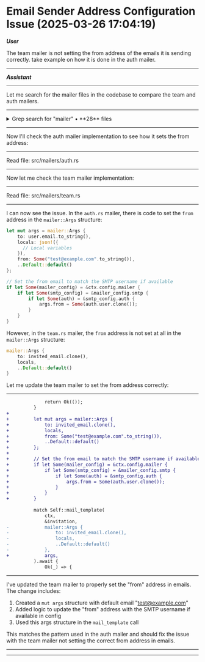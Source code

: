 <!-- Generated by SpecStory -->

# Email Sender Address Configuration Issue (2025-03-26 17:04:19)

_**User**_

The team mailer is not setting the from address of the emails it is sending correctly. take example on how it is done in the auth mailer.

---

_**Assistant**_



---

Let me search for the mailer files in the codebase to compare the team and auth mailers.

---

<details>
            <summary>Grep search for "mailer" • **28** files</summary>
        
| File | Line | Match |
|------|------|-------|
| `file:///home/douzeb/gits/nixin/hosting-farm/.cursor/rules/rust.mdc` | L45 | `- To generate a new mailer use `cargo generate mailer`` |
| `file:///home/douzeb/gits/nixin/hosting-farm/tests/requests/auth.rs` | L46 | `let deliveries = ctx.mailer.unwrap().deliveries();` |
| `file:///home/douzeb/gits/nixin/hosting-farm/tests/requests/auth.rs` | L52 | `//     assert_debug_snapshot!(ctx.mailer.unwrap().deliveries());` |
| `file:///home/douzeb/gits/nixin/hosting-farm/tests/requests/auth.rs` | L240 | `let deliveries = ctx.mailer.unwrap().deliveries();` |
| `file:///home/douzeb/gits/nixin/hosting-farm/tests/requests/auth.rs` | L297 | `let deliveries = ctx.mailer.unwrap().deliveries();` |
| `file:///home/douzeb/gits/nixin/hosting-farm/config/development.yaml.example` | L22 | `# The UI hostname or IP address that mailers will point to.` |
| `file:///home/douzeb/gits/nixin/hosting-farm/config/development.yaml.example` | L45 | `# Mailer Configuration.` |
| `file:///home/douzeb/gits/nixin/hosting-farm/config/development.yaml.example` | L46 | `mailer:` |
| `file:///home/douzeb/gits/nixin/hosting-farm/config/development.yaml.example` | L47 | `# SMTP mailer configuration.` |
| `file:///home/douzeb/gits/nixin/hosting-farm/config/development.yaml.example` | L49 | `# Enable/Disable smtp mailer.` |
| `file:///home/douzeb/gits/nixin/hosting-farm/config/test.yaml` | L20 | `# The UI hostname or IP address that mailers will point to.` |
| `file:///home/douzeb/gits/nixin/hosting-farm/config/test.yaml` | L43 | `# Mailer Configuration.` |
| `file:///home/douzeb/gits/nixin/hosting-farm/config/test.yaml` | L44 | `mailer:` |
| `file:///home/douzeb/gits/nixin/hosting-farm/config/test.yaml` | L46 | `# SMTP mailer configuration.` |
| `file:///home/douzeb/gits/nixin/hosting-farm/config/test.yaml` | L48 | `# Enable/Disable smtp mailer.` |
| `file:///home/douzeb/gits/nixin/hosting-farm/config/test.yaml.example` | L20 | `# The UI hostname or IP address that mailers will point to.` |
| `file:///home/douzeb/gits/nixin/hosting-farm/config/test.yaml.example` | L43 | `# Mailer Configuration.` |
| `file:///home/douzeb/gits/nixin/hosting-farm/config/test.yaml.example` | L44 | `mailer:` |
| `file:///home/douzeb/gits/nixin/hosting-farm/config/test.yaml.example` | L46 | `# SMTP mailer configuration.` |
| `file:///home/douzeb/gits/nixin/hosting-farm/config/test.yaml.example` | L48 | `# Enable/Disable smtp mailer.` |
| `file:///home/douzeb/gits/nixin/hosting-farm/src/mailers/team.rs` | L15 | `static invitation: Dir<'_> = include_dir!("src/mailers/team/invitation");` |
| `file:///home/douzeb/gits/nixin/hosting-farm/src/mailers/team.rs` | L17 | `pub struct TeamMailer {}` |
| `file:///home/douzeb/gits/nixin/hosting-farm/src/mailers/team.rs` | L18 | `impl Mailer for TeamMailer {}` |
| `file:///home/douzeb/gits/nixin/hosting-farm/src/mailers/team.rs` | L20 | `impl TeamMailer {` |
| `file:///home/douzeb/gits/nixin/hosting-farm/src/mailers/team.rs` | L43 | `// Check if mailer is configured` |
| `file:///home/douzeb/gits/nixin/hosting-farm/src/mailers/team.rs` | L44 | `if ctx.mailer.is_none() {` |
| `file:///home/douzeb/gits/nixin/hosting-farm/src/mailers/team.rs` | L45 | `tracing::warn!("Mailer not configured, skipping email delivery to {}", invited_email);` |
| `file:///home/douzeb/gits/nixin/hosting-farm/src/mailers/team.rs` | L52 | `mailer::Args {` |
| `file:///home/douzeb/gits/nixin/hosting-farm/src/mailers/auth.rs` | Lundefined | `// auth mailer` |
| `file:///home/douzeb/gits/nixin/hosting-farm/src/mailers/auth.rs` | L8 | `static welcome: Dir<'_> = include_dir!("src/mailers/auth/welcome");` |
| `file:///home/douzeb/gits/nixin/hosting-farm/src/mailers/auth.rs` | L9 | `static forgot: Dir<'_> = include_dir!("src/mailers/auth/forgot");` |
| `file:///home/douzeb/gits/nixin/hosting-farm/src/mailers/auth.rs` | L10 | `static magic_link: Dir<'_> = include_dir!("src/mailers/auth/magic_link");` |
| `file:///home/douzeb/gits/nixin/hosting-farm/src/mailers/auth.rs` | L11 | `// #[derive(Mailer)] // -- disabled for faster build speed. it works. but lets` |
| `file:///home/douzeb/gits/nixin/hosting-farm/src/mailers/auth.rs` | L15 | `pub struct AuthMailer {}` |
| `file:///home/douzeb/gits/nixin/hosting-farm/src/mailers/auth.rs` | L16 | `impl Mailer for AuthMailer {}` |
| `file:///home/douzeb/gits/nixin/hosting-farm/src/mailers/auth.rs` | L17 | `impl AuthMailer {` |
| `file:///home/douzeb/gits/nixin/hosting-farm/src/mailers/auth.rs` | L24 | `let mut args = mailer::Args {` |
| `file:///home/douzeb/gits/nixin/hosting-farm/src/mailers/auth.rs` | L36 | `if let Some(mailer_config) = &ctx.config.mailer {` |
| `file:///home/douzeb/gits/nixin/hosting-farm/src/mailers/auth.rs` | L37 | `if let Some(smtp_config) = &mailer_config.smtp {` |
| `file:///home/douzeb/gits/nixin/hosting-farm/src/mailers/auth.rs` | L55 | `let mut args = mailer::Args {` |
| `file:///home/douzeb/gits/nixin/hosting-farm/src/mailers/auth.rs` | L67 | `if let Some(mailer_config) = &ctx.config.mailer {` |
| `file:///home/douzeb/gits/nixin/hosting-farm/src/mailers/auth.rs` | L68 | `if let Some(smtp_config) = &mailer_config.smtp {` |
| `file:///home/douzeb/gits/nixin/hosting-farm/src/mailers/auth.rs` | L86 | `let mut args = mailer::Args {` |
| `file:///home/douzeb/gits/nixin/hosting-farm/src/mailers/auth.rs` | L100 | `if let Some(mailer_config) = &ctx.config.mailer {` |
| `file:///home/douzeb/gits/nixin/hosting-farm/src/mailers/auth.rs` | L101 | `if let Some(smtp_config) = &mailer_config.smtp {` |
| `file:///home/douzeb/gits/nixin/hosting-farm/src/controllers/teams.rs` | L6 | `mailers::team::TeamMailer,` |
| `file:///home/douzeb/gits/nixin/hosting-farm/src/controllers/teams.rs` | L183 | `TeamMailer::send_invitation(&ctx, &user, &team, &invitation).await?;` |
| `file:///home/douzeb/gits/nixin/hosting-farm/src/controllers/teams_pages.rs` | L659 | `// Send invitation email using the TeamMailer` |
| `file:///home/douzeb/gits/nixin/hosting-farm/src/controllers/teams_pages.rs` | L660 | `crate::mailers::team::TeamMailer::send_invitation(&ctx, &invited_user, &team, &invitation).await?;` |
| `file:///home/douzeb/gits/nixin/hosting-farm/src/controllers/auth_pages.rs` | L4 | `mailers::auth::AuthMailer,` |
| `file:///home/douzeb/gits/nixin/hosting-farm/src/controllers/auth_pages.rs` | L75 | `AuthMailer::send_welcome(&ctx, &user).await?;` |
| `file:///home/douzeb/gits/nixin/hosting-farm/src/controllers/auth.rs` | L1 | `mailers::auth::AuthMailer,` |
| `file:///home/douzeb/gits/nixin/hosting-farm/src/controllers/auth.rs` | L66 | `AuthMailer::send_welcome(&ctx, &user).await?;` |
| `file:///home/douzeb/gits/nixin/hosting-farm/src/controllers/auth.rs` | L108 | `AuthMailer::forgot_password(&ctx, &user).await?;` |
| `file:///home/douzeb/gits/nixin/hosting-farm/src/controllers/auth.rs` | L191 | `AuthMailer::send_magic_link(&ctx, &user).await?;` |
| `file:///home/douzeb/gits/nixin/hosting-farm/src/lib.rs` | L3 | `pub mod mailers;` |
| `file:///home/douzeb/gits/nixin/hosting-farm/doc/dev/roadmap/phase-1/cursor-chat-history/2025-03-26_12-57-profile-page-feature-implementation.md` | L664 | `--> src/mailers/team.rs:16:8` |
| `file:///home/douzeb/gits/nixin/hosting-farm/doc/dev/roadmap/phase-1/cursor-chat-history/2025-03-26_12-57-profile-page-feature-implementation.md` | L666 | `16 | static invitation: Dir<'_> = include_dir!("src/mailers/team/invitation");` |
| `file:///home/douzeb/gits/nixin/hosting-farm/doc/dev/roadmap/phase-1/cursor-chat-history/2025-03-26_13-41-team-deletion-and-redirection-in-rust.md` | L323 | `--> src/mailers/team.rs:16:8` |
| `file:///home/douzeb/gits/nixin/hosting-farm/doc/dev/roadmap/phase-1/cursor-chat-history/2025-03-26_13-41-team-deletion-and-redirection-in-rust.md` | L325 | `16 | static invitation: Dir<'_> = include_dir!("src/mailers/team/invitation");` |
| `file:///home/douzeb/gits/nixin/hosting-farm/doc/dev/roadmap/phase-1/cursor-chat-history/2025-03-26_13-41-team-deletion-and-redirection-in-rust.md` | L428 | `--> src/mailers/team.rs:16:8` |
| `file:///home/douzeb/gits/nixin/hosting-farm/doc/dev/roadmap/phase-1/cursor-chat-history/2025-03-26_13-41-team-deletion-and-redirection-in-rust.md` | L430 | `16 | static invitation: Dir<'_> = include_dir!("src/mailers/team/invitation");` |
| `file:///home/douzeb/gits/nixin/hosting-farm/doc/dev/roadmap/phase-1/cursor-chat-history/2025-03-23_21-25-sign-out-menu-not-functioning.md` | L403 | `--> src/mailers/team.rs:16:8` |
| `file:///home/douzeb/gits/nixin/hosting-farm/doc/dev/roadmap/phase-1/cursor-chat-history/2025-03-23_21-25-sign-out-menu-not-functioning.md` | L405 | `16 | static invitation: Dir<'_> = include_dir!("src/mailers/team/invitation");` |
| `file:///home/douzeb/gits/nixin/hosting-farm/doc/dev/roadmap/phase-1/cursor-chat-history/2025-03-26_13-56-fixing-non-functional-front-end-features.md` | L451 | `+             AuthMailer::send_password_reset(&ctx, &user).await?;` |
| `file:///home/douzeb/gits/nixin/hosting-farm/doc/dev/roadmap/phase-1/cursor-chat-history/2025-03-26_13-56-fixing-non-functional-front-end-features.md` | L636 | `+     if let Err(e) = crate::mailers::team::TeamMailer::send_invitation(&ctx, &user, &team, &invitation).await {` |
| `file:///home/douzeb/gits/nixin/hosting-farm/doc/dev/roadmap/phase-1/cursor-chat-history/2025-03-25_20-16-team-creation-issue-and-rust-rules.md` | L266 | `--> src/mailers/team.rs:16:8` |
| `file:///home/douzeb/gits/nixin/hosting-farm/doc/dev/roadmap/phase-1/cursor-chat-history/2025-03-25_20-16-team-creation-issue-and-rust-rules.md` | L268 | `16 | static invitation: Dir<'_> = include_dir!("src/mailers/team/invitation");` |
| `file:///home/douzeb/gits/nixin/hosting-farm/doc/dev/roadmap/phase-1/cursor-chat-history/2025-03-26_14-48-implementing-missing-front-end-features-in-rust.md` | L1106 | `--> src/mailers/team.rs:16:8` |
| `file:///home/douzeb/gits/nixin/hosting-farm/doc/dev/roadmap/phase-1/cursor-chat-history/2025-03-26_14-48-implementing-missing-front-end-features-in-rust.md` | L1108 | `16 | static invitation: Dir<'_> = include_dir!("src/mailers/team/invitation");` |
| `file:///home/douzeb/gits/nixin/hosting-farm/doc/dev/roadmap/phase-1/cursor-chat-history/2025-03-23_21-25-removing-unused-client-side-frontend.md` | L135 | `| `src/mailers/auth.rs` | L1-72 |` |
| `file:///home/douzeb/gits/nixin/hosting-farm/doc/dev/roadmap/phase-1/cursor-chat-history/2025-03-23_21-25-removing-unused-client-side-frontend.md` | L171 | `| `src/mailers/auth.rs` | L1-72 |` |
| `file:///home/douzeb/gits/nixin/hosting-farm/doc/dev/roadmap/phase-1/cursor-chat-history/2025-03-23_21-25-removing-unused-client-side-frontend.md` | L210 | `| `src/mailers/auth.rs` | L1-72 |` |
| `file:///home/douzeb/gits/nixin/hosting-farm/doc/dev/roadmap/phase-1/cursor-chat-history/2025-03-23_21-25-removing-unused-client-side-frontend.md` | L243 | `| `src/mailers/auth.rs` | L1-72 |` |
| `file:///home/douzeb/gits/nixin/hosting-farm/doc/dev/roadmap/phase-1/cursor-chat-history/2025-03-26_10-47-teams-page-issue-report.md` | L123 | `| 📁 `mailers` |` |
| `file:///home/douzeb/gits/nixin/hosting-farm/doc/dev/roadmap/phase-1/cursor-chat-history/2025-03-25_18-48-fixing-create-team-button-error.md` | L124 | `| 📁 `mailers` |` |
| `file:///home/douzeb/gits/nixin/hosting-farm/doc/dev/roadmap/phase-1/cursor-chat-history/2025-03-25_18-48-fixing-create-team-button-error.md` | L621 | `--> src/mailers/team.rs:16:8` |
| `file:///home/douzeb/gits/nixin/hosting-farm/doc/dev/roadmap/phase-1/cursor-chat-history/2025-03-25_18-48-fixing-create-team-button-error.md` | L623 | `16 | static invitation: Dir<'_> = include_dir!("src/mailers/team/invitation");` |
| `file:///home/douzeb/gits/nixin/hosting-farm/doc/dev/roadmap/phase-1/cursor-chat-history/2025-03-25_20-03-team-page-create-button-issue.md` | L273 | `--> src/mailers/team.rs:16:8` |
| `file:///home/douzeb/gits/nixin/hosting-farm/doc/dev/roadmap/phase-1/cursor-chat-history/2025-03-25_20-03-team-page-create-button-issue.md` | L275 | `16 | static invitation: Dir<'_> = include_dir!("src/mailers/team/invitation");` |
| `file:///home/douzeb/gits/nixin/hosting-farm/doc/dev/roadmap/phase-1/cursor-chat-history/2025-03-25_12-41-authentication-token-handling-issue.md` | L998 | `--> src/mailers/team.rs:16:8` |
| `file:///home/douzeb/gits/nixin/hosting-farm/doc/dev/roadmap/phase-1/cursor-chat-history/2025-03-25_12-41-authentication-token-handling-issue.md` | L1000 | `16 | static invitation: Dir<'_> = include_dir!("src/mailers/team/invitation");` |
| `file:///home/douzeb/gits/nixin/hosting-farm/doc/dev/roadmap/phase-1/cursor-chat-history/2025-03-25_12-41-authentication-token-handling-issue.md` | L1126 | `--> src/mailers/team.rs:16:8` |
| `file:///home/douzeb/gits/nixin/hosting-farm/doc/dev/roadmap/phase-1/cursor-chat-history/2025-03-25_12-41-authentication-token-handling-issue.md` | L1128 | `16 | static invitation: Dir<'_> = include_dir!("src/mailers/team/invitation");` |
| `file:///home/douzeb/gits/nixin/hosting-farm/doc/dev/roadmap/phase-1/cursor-chat-history/2025-03-25_12-41-authentication-token-handling-issue.md` | L1315 | `--> src/mailers/team.rs:16:8` |
| `file:///home/douzeb/gits/nixin/hosting-farm/doc/dev/roadmap/phase-1/cursor-chat-history/2025-03-25_12-41-authentication-token-handling-issue.md` | L1317 | `16 | static invitation: Dir<'_> = include_dir!("src/mailers/team/invitation");` |
| `file:///home/douzeb/gits/nixin/hosting-farm/doc/dev/roadmap/phase-1/cursor-chat-history/2025-03-25_12-41-authentication-token-handling-issue.md` | L1509 | `--> src/mailers/team.rs:16:8` |
| `file:///home/douzeb/gits/nixin/hosting-farm/doc/dev/roadmap/phase-1/cursor-chat-history/2025-03-25_12-41-authentication-token-handling-issue.md` | L1511 | `16 | static invitation: Dir<'_> = include_dir!("src/mailers/team/invitation");` |
| `file:///home/douzeb/gits/nixin/hosting-farm/doc/dev/roadmap/phase-1/cursor-chat-history/2025-03-25_22-38-team-creation-error-troubleshooting.md` | L343 | `--> src/mailers/team.rs:16:8` |
| `file:///home/douzeb/gits/nixin/hosting-farm/src/controllers/teams.rs` | L6 | `mailers::team::TeamMailer,` |
| `file:///home/douzeb/gits/nixin/hosting-farm/src/controllers/teams.rs` | L183 | `TeamMailer::send_invitation(&ctx, &user, &team, &invitation).await?;` |
| `file:///home/douzeb/gits/nixin/hosting-farm/src/controllers/teams_pages.rs` | L659 | `// Send invitation email using the TeamMailer` |
| `file:///home/douzeb/gits/nixin/hosting-farm/src/controllers/teams_pages.rs` | L660 | `crate::mailers::team::TeamMailer::send_invitation(&ctx, &invited_user, &team, &invitation).await?;` |
| `file:///home/douzeb/gits/nixin/hosting-farm/src/mailers/team.rs` | L15 | `static invitation: Dir<'_> = include_dir!("src/mailers/team/invitation");` |
| `file:///home/douzeb/gits/nixin/hosting-farm/src/mailers/team.rs` | L17 | `pub struct TeamMailer {}` |
| `file:///home/douzeb/gits/nixin/hosting-farm/src/mailers/team.rs` | L18 | `impl Mailer for TeamMailer {}` |
| `file:///home/douzeb/gits/nixin/hosting-farm/src/mailers/team.rs` | L20 | `impl TeamMailer {` |
| `file:///home/douzeb/gits/nixin/hosting-farm/src/mailers/team.rs` | L43 | `// Check if mailer is configured` |
| `file:///home/douzeb/gits/nixin/hosting-farm/src/mailers/team.rs` | L44 | `if ctx.mailer.is_none() {` |
| `file:///home/douzeb/gits/nixin/hosting-farm/src/mailers/team.rs` | L45 | `tracing::warn!("Mailer not configured, skipping email delivery to {}", invited_email);` |
| `file:///home/douzeb/gits/nixin/hosting-farm/src/mailers/team.rs` | L52 | `mailer::Args {` |
| `file:///home/douzeb/gits/nixin/hosting-farm/src/mailers/auth.rs` | Lundefined | `// auth mailer` |
| `file:///home/douzeb/gits/nixin/hosting-farm/src/mailers/auth.rs` | L8 | `static welcome: Dir<'_> = include_dir!("src/mailers/auth/welcome");` |
| `file:///home/douzeb/gits/nixin/hosting-farm/src/mailers/auth.rs` | L9 | `static forgot: Dir<'_> = include_dir!("src/mailers/auth/forgot");` |
| `file:///home/douzeb/gits/nixin/hosting-farm/src/mailers/auth.rs` | L10 | `static magic_link: Dir<'_> = include_dir!("src/mailers/auth/magic_link");` |
| `file:///home/douzeb/gits/nixin/hosting-farm/src/mailers/auth.rs` | L11 | `// #[derive(Mailer)] // -- disabled for faster build speed. it works. but lets` |
| `file:///home/douzeb/gits/nixin/hosting-farm/src/mailers/auth.rs` | L15 | `pub struct AuthMailer {}` |
| `file:///home/douzeb/gits/nixin/hosting-farm/src/mailers/auth.rs` | L16 | `impl Mailer for AuthMailer {}` |
| `file:///home/douzeb/gits/nixin/hosting-farm/src/mailers/auth.rs` | L17 | `impl AuthMailer {` |
| `file:///home/douzeb/gits/nixin/hosting-farm/src/mailers/auth.rs` | L24 | `let mut args = mailer::Args {` |
| `file:///home/douzeb/gits/nixin/hosting-farm/src/mailers/auth.rs` | L36 | `if let Some(mailer_config) = &ctx.config.mailer {` |
| `file:///home/douzeb/gits/nixin/hosting-farm/src/mailers/auth.rs` | L37 | `if let Some(smtp_config) = &mailer_config.smtp {` |
| `file:///home/douzeb/gits/nixin/hosting-farm/src/mailers/auth.rs` | L55 | `let mut args = mailer::Args {` |
| `file:///home/douzeb/gits/nixin/hosting-farm/src/mailers/auth.rs` | L67 | `if let Some(mailer_config) = &ctx.config.mailer {` |
| `file:///home/douzeb/gits/nixin/hosting-farm/src/mailers/auth.rs` | L68 | `if let Some(smtp_config) = &mailer_config.smtp {` |
| `file:///home/douzeb/gits/nixin/hosting-farm/src/mailers/auth.rs` | L86 | `let mut args = mailer::Args {` |
| `file:///home/douzeb/gits/nixin/hosting-farm/src/mailers/auth.rs` | L100 | `if let Some(mailer_config) = &ctx.config.mailer {` |
| `file:///home/douzeb/gits/nixin/hosting-farm/src/mailers/auth.rs` | L101 | `if let Some(smtp_config) = &mailer_config.smtp {` |

</details>

---

Now I'll check the auth mailer implementation to see how it sets the from address:

---

Read file: src/mailers/auth.rs

---

Now let me check the team mailer implementation:

---

Read file: src/mailers/team.rs

---

I can now see the issue. In the `auth.rs` mailer, there is code to set the `from` address in the `mailer::Args` structure:

```rust
let mut args = mailer::Args {
    to: user.email.to_string(),
    locals: json!({
      // Local variables
    }),
    from: Some("test@example.com".to_string()),
    ..Default::default()
};

// Set the from email to match the SMTP username if available
if let Some(mailer_config) = &ctx.config.mailer {
    if let Some(smtp_config) = &mailer_config.smtp {
        if let Some(auth) = &smtp_config.auth {
            args.from = Some(auth.user.clone());
        }
    }
}
```

However, in the `team.rs` mailer, the `from` address is not set at all in the `mailer::Args` structure:

```rust
mailer::Args {
    to: invited_email.clone(),
    locals,
    ..Default::default()
}
```

Let me update the team mailer to set the from address correctly:

---

```diff
              return Ok(());
          }
+ 
+         let mut args = mailer::Args {
+             to: invited_email.clone(),
+             locals,
+             from: Some("test@example.com".to_string()),
+             ..Default::default()
+         };
+         
+         // Set the from email to match the SMTP username if available
+         if let Some(mailer_config) = &ctx.config.mailer {
+             if let Some(smtp_config) = &mailer_config.smtp {
+                 if let Some(auth) = &smtp_config.auth {
+                     args.from = Some(auth.user.clone());
+                 }
+             }
+         }
  
          match Self::mail_template(
              ctx, 
              &invitation,
-             mailer::Args {
-                 to: invited_email.clone(),
-                 locals,
-                 ..Default::default()
-             },
+             args,
          ).await {
              Ok(_) => {
```

---

I've updated the team mailer to properly set the "from" address in emails. The change includes:

1. Created a `mut args` structure with default email "test@example.com"
2. Added logic to update the "from" address with the SMTP username if available in config
3. Used this args structure in the `mail_template` call

This matches the pattern used in the auth mailer and should fix the issue with the team mailer not setting the correct from address in emails.

---



---

